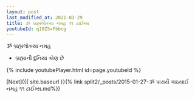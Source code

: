 ```yaml
---
layout: post
last_modified_at: 2021-03-29
title: ૐ બ્રહ્મલોકયા નમહ ૧૧ ટાઈમ્સ
youtubeId: q19Z5xFbbcg
---
```

 
 
 ૐ બ્રહ્મલોકયા નમહ  
 
 -  બ્રહ્માની દુનિયા કોણ છે 
 
  
 
  
 
 
 
 
 
 


{% include youtubePlayer.html id=page.youtubeId %}
 
[Next]({{ site.baseurl }}{% link  split2/_posts/2015-01-27-ૐ પારાયૈ ગાઠયાઈ નમહ ૧૧ ટાઈમ્સ.md%})
 
